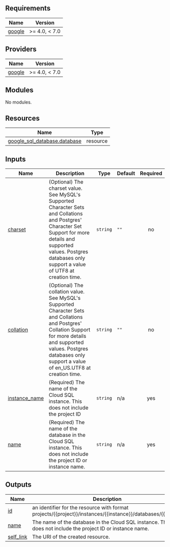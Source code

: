 <!-- BEGIN_TF_DOCS -->
## Requirements

| Name | Version |
|------|---------|
| <a name="requirement_google"></a> [google](#requirement\_google) | >= 4.0, < 7.0 |

## Providers

| Name | Version |
|------|---------|
| <a name="provider_google"></a> [google](#provider\_google) | >= 4.0, < 7.0 |

## Modules

No modules.

## Resources

| Name | Type |
|------|------|
| [google_sql_database.database](https://registry.terraform.io/providers/hashicorp/google/latest/docs/resources/sql_database) | resource |

## Inputs

| Name | Description | Type | Default | Required |
|------|-------------|------|---------|:--------:|
| <a name="input_charset"></a> [charset](#input\_charset) | (Optional) The charset value. See MySQL's Supported Character Sets and Collations and Postgres' Character Set Support for more details and supported values. Postgres databases only support a value of UTF8 at creation time. | `string` | `""` | no |
| <a name="input_collation"></a> [collation](#input\_collation) | (Optional) The collation value. See MySQL's Supported Character Sets and Collations and Postgres' Collation Support for more details and supported values. Postgres databases only support a value of en\_US.UTF8 at creation time. | `string` | `""` | no |
| <a name="input_instance_name"></a> [instance\_name](#input\_instance\_name) | (Required) The name of the Cloud SQL instance. This does not include the project ID | `string` | n/a | yes |
| <a name="input_name"></a> [name](#input\_name) | (Required) The name of the database in the Cloud SQL instance. This does not include the project ID or instance name. | `string` | n/a | yes |

## Outputs

| Name | Description |
|------|-------------|
| <a name="output_id"></a> [id](#output\_id) | an identifier for the resource with format projects/{{project}}/instances/{{instance}}/databases/{{name}} |
| <a name="output_name"></a> [name](#output\_name) | The name of the database in the Cloud SQL instance. This does not include the project ID or instance name. |
| <a name="output_self_link"></a> [self\_link](#output\_self\_link) | The URI of the created resource. |
<!-- END_TF_DOCS -->
